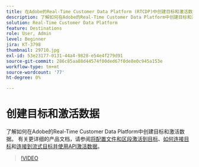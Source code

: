 ```yaml
---
title: 在Adobe的Real-Time Customer Data Platform (RTCDP)中创建目标和激活数据
description: 了解如何在Adobe的Real-Time Customer Data Platform中创建目标和激活数据
solution: Real-Time Customer Data Platform
feature: Destinations
role: User, Admin
level: Beginner
jira: KT-3798
thumbnail: 29710.jpg
exl-id: 53e23177-0131-44a4-9828-e54e4f279d91
source-git-commit: 286c85aa88d44574f00ded67f0de8e0c945a153e
workflow-type: tm+mt
source-wordcount: '77'
ht-degree: 0%

---
```


# 创建目标和激活数据

了解如何在Adobe的Real-Time Customer Data Platform中创建目标和激活数据。 有关更详细的产品文档，请参阅[将配置文件和区段激活到目标](https://experienceleague.adobe.com/docs/experience-platform/rtcdp/destinations/dest-tutorials/activate-destinations.html)、[如何连接目标](https://experienceleague.adobe.com/docs/experience-platform/rtcdp/destinations/dest-tutorials/connect-destination.html)和[连接到流式目标并使用API激活数据](https://experienceleague.adobe.com/docs/experience-platform/rtcdp/destinations/api-tutorials/streaming-destinations-api-tutorial.html)。

>[!VIDEO](https://video.tv.adobe.com/v/29710?learn=on&enablevpops)

